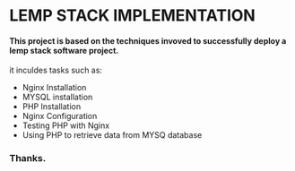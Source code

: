 # LEMP STACK IMPLEMENTATION

#### This project is based on the techniques invoved to successfully deploy a lemp stack software project.

it inculdes tasks such as:

* Nginx Installation
* MYSQL installation
* PHP Installation
* Nginx Configuration
* Testing PHP with Nginx
* Using PHP to retrieve data from MYSQ database



### Thanks.